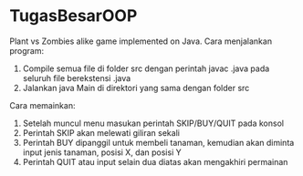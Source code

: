 # TugasBesarOOP
Plant vs Zombies alike game implemented on Java.
Cara menjalankan program:
1. Compile semua file di folder src dengan perintah javac <namafile>.java pada seluruh file berekstensi .java
2. Jalankan java Main di direktori yang sama dengan folder src

Cara memainkan:
1. Setelah muncul menu masukan perintah SKIP/BUY/QUIT pada konsol
2. Perintah SKIP akan melewati giliran sekali
3. Perintah BUY dipanggil untuk membeli tanaman,
   kemudian akan diminta input jenis tanaman, posisi X, dan posisi Y
4. Perintah QUIT atau input selain dua diatas akan mengakhiri permainan    
